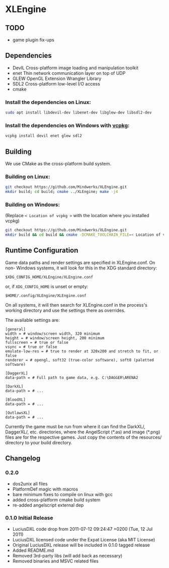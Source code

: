 # XLEngine

## TODO
* game plugin fix-ups

## Dependencies
* DevIL Cross-platform image loading and manipulation toolkit
* enet Thin network communication layer on top of UDP
* GLEW OpenGL Extension Wrangler Library
* SDL2 Cross-platform low-level I/O access
* cmake

### Install the dependencies on Linux:
```bash
sudo apt install libdevil-dev libenet-dev libglew-dev libsdl2-dev
```

### Install the dependencies on Windows with [vcpkg](https://docs.microsoft.com/en-us/cpp/vcpkg):
```bash
vcpkg install devil enet glew sdl2
```

## Building
We use CMake as the cross-platform build system.

### Building on Linux:
```bash
git checkout https://github.com/Mindwerks/XLEngine.git
mkdir build; cd build; cmake ../XLEngine; make -j4
```

### Building on Windows:
(Replace ```< Location of vcpkg >``` with the location where you installed vcpkg)
```bash
git checkout https://github.com/Mindwerks/XLEngine.git
mkdir build && cd build && cmake -DCMAKE_TOOLCHAIN_FILE=< Location of vcpkg >\scripts\buildsystems\vcpkg.cmake ../XLEngine
```

## Runtime Configuration
Game data paths and render settings are specified in XLEngine.conf. On non-
Windows systems, it will look for this in the XDG standard directory:
```
$XDG_CONFIG_HOME/XLEngine/XLEngine.conf
```
or, if `XDG_CONFIG_HOME` is unset or empty:
```
$HOME/.config/XLEngine/XLEngine.conf
```

On all systems, it will then search for XLEngine.conf in the process's working
directory and use the settings there as overrides.

The available settings are:
```
[general]
width = # window/screen width, 320 minimum
height = # window/screen height, 200 minimum
fullscreen = # true or false
vsync = # true or false
emulate-low-res = # true to render at 320x200 and stretch to fit, or false
renderer = # opengl, soft32 (true-color software), soft8 (paletted software)

[DaggerXL]
data-path = # Full path to game data, e.g. C:\DAGGER\ARENA2

[DarkXL]
data-path = # ...

[BloodXL]
data-path = # ...

[OutlawsXL]
data-path = # ...
```

Currently the game must be run from where it can find the DarkXL/, DaggerXL/,
etc. directories, where the AngelScript (\*.as) and image (\*.png) files are for
the respective games. Just copy the contents of the resources/ directory to your build directory.

## Changelog

### 0.2.0
* dos2unix all files
* PlatformDef magic with macros
* bare minimum fixes to compile on linux with gcc
* added cross-platform cmake build system
* re-added angelscript external dep

### 0.1.0 Initial Release
* LuciusDXL code drop from 2011-07-12 09:24:47 +0200 (Tue, 12 Jul 2011)
* LuciusDXL licensed code under the Expat License (aka MIT License)
* Original LuciusDXL release will be included in 0.1.0 tagged release
* Added README.md
* Removed 3rd-party libs (will add back as necessary)
* Removed binaries and MSVC related files
